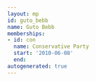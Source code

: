 ```yaml
---
layout: mp
id: guto_bebb
name: Guto Bebb
memberships:
- id: con
  name: Conservative Party
  start: '2010-06-08'
  end: 
autogenerated: true
---
```

